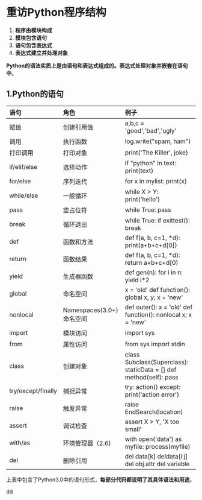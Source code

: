 重访Python程序结构
================================================================================
1. **程序由模块构成**
2. **模块包含语句**
3. **语句包含表达式**
4. **表达式建立并处理对象**

**Python的语法实质上是由语句和表达式组成的。表达式处理对象并嵌套在语句中**。

## 1.Python的语句

| 语句 | 角色 | 例子 |
| :------------- | :------------- | :----------- |
| 赋值 | 创建引用值 | a,b,c = 'good','bad','ugly' |
| 调用 | 执行函数 | log.write("spam, ham") |
| 打印调用 | 打印对象 | print('The Killer', joke) |
| if/elif/else | 选择动作 | if "python" in text: print(text) |
| for/else | 序列迭代 | for x in mylist: print(x) |
| while/else | 一般循环 | while X > Y: print('hello') |
| pass | 空占位符 | while True: pass |
| break | 循环退出 |while True: if exittest(): break |
| def | 函数和方法 | def f(a, b, c=1, *d): print(a+b+c+d[0]) |
| return | 函数结果 | def f(a, b, c=1, *d): return a+b+c+d[0] |
| yield | 生成器函数 | def gen(n): for i in n: yield i*2 |
| global | 命名空间 | x = 'old' def function(): global x, y; x = 'new' |
| nonlocal | Namespaces(3.0+)命名空间 | def outer(): x = 'old' def function(): nonlocal x; x = 'new' |
| import | 模块访问 | import sys |
| from | 属性访问 | from sys import stdin |
| class | 创建对象 | class Subclass(Superclass): staticData = [] def method(self): pass |
| try/except/finally | 捕捉异常 | try: action() except: print('action error') |
| raise | 触发异常 | raise EndSearch(location) |
| assert | 调试检查 | assert X > Y, 'X too small' |
| with/as | 环境管理器（2.6) | with open('data') as myfile: process(myfile) |
| del | 删除引用 | del data[k] deldata[i:j] del obj.attr del variable |

上表中包含了Python3.0中的语句形式，**每部分代码都说明了其具体语法和用途**。



































dd
